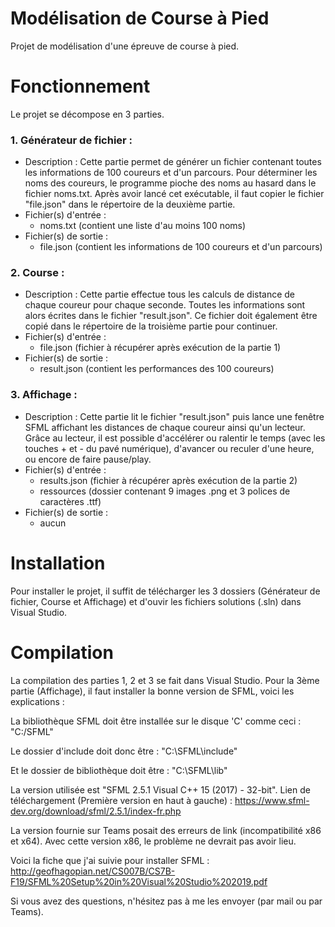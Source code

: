 # Modélisation de Course à Pied
Projet de modélisation d'une épreuve de course à pied.

# Fonctionnement
Le projet se décompose en 3 parties.

### 1. Générateur de fichier :
- Description :
Cette partie permet de générer un fichier contenant toutes les informations de 100 coureurs et d'un parcours. Pour déterminer les noms des coureurs, le programme pioche des noms au hasard dans le fichier noms.txt. Après avoir lancé cet exécutable, il faut copier le fichier "file.json" dans le répertoire de la deuxième partie.
- Fichier(s) d'entrée  :
  - noms.txt  (contient une liste d'au moins 100 noms)
- Fichier(s) de sortie :
  - file.json (contient les informations de 100 coureurs et d'un parcours)

### 2. Course :  
- Description :
Cette partie effectue tous les calculs de distance de chaque coureur pour chaque seconde. Toutes les informations sont alors écrites dans le fichier "result.json". Ce fichier doit également être copié dans le répertoire de la troisième partie pour continuer.
- Fichier(s) d'entrée  :
  - file.json  (fichier à récupérer après exécution de la partie 1)
- Fichier(s) de sortie :
  - result.json (contient les performances des 100 coureurs)

### 3. Affichage :
- Description :
Cette partie lit le fichier "result.json" puis lance une fenêtre SFML affichant les distances de chaque coureur ainsi qu'un lecteur. Grâce au lecteur, il est possible d'accélérer ou ralentir le temps (avec les touches + et - du pavé numérique), d'avancer ou reculer d'une heure, ou encore de faire pause/play.
- Fichier(s) d'entrée  :
  - results.json (fichier à récupérer après exécution de la partie 2)
  - ressources (dossier contenant 9 images .png et 3 polices de caractères .ttf)
- Fichier(s) de sortie :
  - aucun

# Installation
Pour installer le projet, il suffit de télécharger les 3 dossiers (Générateur de fichier, Course et Affichage) et d'ouvir les fichiers solutions (.sln) dans Visual Studio.

# Compilation
La compilation des parties 1, 2 et 3 se fait dans Visual Studio.
Pour la 3ème partie (Affichage), il faut installer la bonne version de SFML, voici les explications :

La bibliothèque SFML doit être installée sur le disque 'C' comme ceci : "C:/SFML"

Le dossier d'include doit donc être :     "C:\SFML\include"

Et le dossier de bibliothèque doit être : "C:\SFML\lib"

La version utilisée est "SFML 2.5.1 Visual C++ 15 (2017) - 32-bit". Lien de téléchargement (Première version en haut à gauche) : https://www.sfml-dev.org/download/sfml/2.5.1/index-fr.php

La version fournie sur Teams posait des erreurs de link (incompatibilité x86 et x64). Avec cette version x86, le problème ne devrait pas avoir lieu.

Voici la fiche que j'ai suivie pour installer SFML : 
http://geofhagopian.net/CS007B/CS7B-F19/SFML%20Setup%20in%20Visual%20Studio%202019.pdf

Si vous avez des questions, n'hésitez pas à me les envoyer (par mail ou par Teams).
